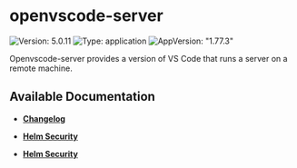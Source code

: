 # openvscode-server

![Version: 5.0.11](https://img.shields.io/badge/Version-5.0.11-informational?style=flat-square) ![Type: application](https://img.shields.io/badge/Type-application-informational?style=flat-square) ![AppVersion: "1.77.3"](https://img.shields.io/badge/AppVersion-"1.77.3"-informational?style=flat-square)

Openvscode-server provides a version of VS Code that runs a server on a remote machine.

## Available Documentation

- [**Changelog**](CHANGELOG)

- [**Helm Security**](container-security)

- [**Helm Security**](helm-security)

